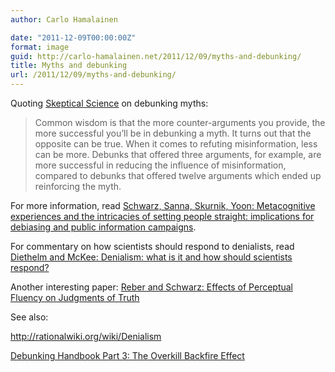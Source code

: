 ```yaml
---
author: Carlo Hamalainen

date: "2011-12-09T00:00:00Z"
format: image
guid: http://carlo-hamalainen.net/2011/12/09/myths-and-debunking/
title: Myths and debunking
url: /2011/12/09/myths-and-debunking/
---
```

Quoting [Skeptical Science](http://www.skepticalscience.com/Debunking-Handbook-Part-3-Overkill-Backfire-Effect.html) on debunking myths:

> Common wisdom is that the more counter-arguments you provide, the more successful you’ll be in debunking a myth. It turns out that the opposite can be true. When it comes to refuting misinformation, less can be more. Debunks that offered three arguments, for example, are more successful in reducing the influence of misinformation, compared to debunks that offered twelve arguments which ended up reinforcing the myth.

For more information, read [Schwarz, Sanna, Skurnik, Yoon: Metacognitive experiences and the intricacies of setting people straight: implications for debiasing and public information campaigns](/stuff/04_14_09_Schwarz.pdf).

For commentary on how scientists should respond to denialists, read [Diethelm and McKee: Denialism: what is it and how should scientists respond?](/stuff/Eur%20J%20Public%20Health-2009-Diethelm-2-4.pdf)

Another interesting paper: [Reber and Schwarz: Effects of Perceptual Fluency on Judgments of Truth](/stuff/Reber_Schwarz_Perceptual_fluency.pdf)

See also:

<http://rationalwiki.org/wiki/Denialism>

[Debunking Handbook Part 3: The Overkill Backfire Effect](http://www.skepticalscience.com/Debunking-Handbook-Part-3-Overkill-Backfire-Effect.html)
